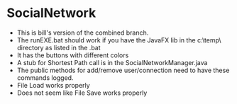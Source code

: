 # SocialNetwork

- This is bill's version of the combined branch.
- The runEXE.bat should work if you have the JavaFX lib in the c:\temp\ directory as listed in the .bat
- It has the buttons with different colors
- A stub for Shortest Path call is in the SocialNetworkManager.java
- The public methods for add/remove user/connection need to have these commands logged.
- File Load works properly
- Does not seem like File Save works properly 

